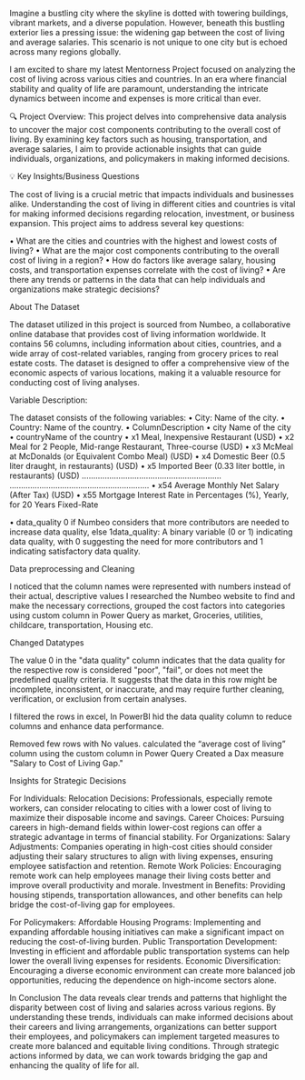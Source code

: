 

Imagine a bustling city where the skyline is dotted with towering buildings, vibrant markets, and a diverse population. However, beneath this bustling exterior lies a pressing issue: the widening gap between the cost of living and average salaries. This scenario is not unique to one city but is echoed across many regions globally.

I am excited to share my latest Mentorness Project  focused on analyzing the cost of living across various cities and countries. In an era where financial stability and quality of life are paramount, understanding the intricate dynamics between income and expenses is more critical than ever.

🔍 Project Overview:
This project delves into comprehensive data analysis to uncover the major cost components contributing to the overall cost of living. By examining key factors such as housing, transportation, and average salaries, I aim to provide actionable insights that can guide individuals, organizations, and policymakers in making informed decisions.

💡 Key Insights/Business Questions

The cost of living is a crucial metric that impacts individuals and businesses alike. Understanding the cost
of living in different cities and countries is vital for making informed decisions regarding relocation,
investment, or business expansion. This project aims to address several key questions:

• What are the cities and countries with the highest and lowest costs of living?
• What are the major cost components contributing to the overall cost of living in a region?
• How do factors like average salary, housing costs, and transportation expenses correlate with the
cost of living?
• Are there any trends or patterns in the data that can help individuals and organizations make
strategic decisions?

About The Dataset

The dataset utilized in this project is sourced from Numbeo, a collaborative online database that
provides cost of living information worldwide. It contains 56 columns, including information about cities,
countries, and a wide array of cost-related variables, ranging from grocery prices to real estate costs. The
dataset is designed to offer a comprehensive view of the economic aspects of various locations, making
it a valuable resource for conducting cost of living analyses.

Variable Description:

The dataset consists of the following variables:
• City: Name of the city.
• Country: Name of the country.
• ColumnDescription
• city Name of the city
• countryName of the country
• x1 Meal, Inexpensive Restaurant (USD)
• x2 Meal for 2 People, Mid-range Restaurant, Three-course (USD)
• x3 McMeal at McDonalds (or Equivalent Combo Meal) (USD)
• x4 Domestic Beer (0.5 liter draught, in restaurants) (USD)
• x5 Imported Beer (0.33 liter bottle, in restaurants) (USD)
.............................................................
.............................................................
• x54 Average Monthly Net Salary (After Tax) (USD)
• x55 Mortgage Interest Rate in Percentages (%), Yearly, for 20 Years Fixed-Rate

• data_quality 0 if Numbeo considers that more contributors are needed to increase data
quality, else 1data_quality: A binary variable (0 or 1) indicating data quality, with 0 suggesting
the need for more contributors and 1 indicating satisfactory data quality.

Data preprocessing and Cleaning

I noticed that the column names were represented with numbers instead of their actual, descriptive values
I researched the Numbeo website to find and make the necessary corrections, grouped the cost factors into categories using custom column in Power Query as
market, Groceries, utilities, childcare, transportation, Housing etc.


Changed Datatypes 

The value 0 in the "data quality" column indicates that the data quality for the respective row is considered "poor", "fail", or does not meet the predefined quality criteria. It suggests that the data in this row might be incomplete, inconsistent, or inaccurate, and may require further cleaning, verification, or exclusion from certain analyses.

I filtered the rows in excel, In PowerBI hid the data quality column to reduce columns and enhance data performance.

Removed few rows with No values.
calculated the “average cost of living” column using the custom column in Power Query
Created a Dax measure "Salary to Cost of Living Gap."

Insights for Strategic Decisions

For Individuals:
Relocation Decisions: Professionals, especially remote workers, can consider relocating to cities with a lower cost of living to maximize their disposable income and savings.
Career Choices: Pursuing careers in high-demand fields within lower-cost regions can offer a strategic advantage in terms of financial stability.
For Organizations:
Salary Adjustments: Companies operating in high-cost cities should consider adjusting their salary structures to align with living expenses, ensuring employee satisfaction and retention.
Remote Work Policies: Encouraging remote work can help employees manage their living costs better and improve overall productivity and morale.
Investment in Benefits: Providing housing stipends, transportation allowances, and other benefits can help bridge the cost-of-living gap for employees.

For Policymakers:
Affordable Housing Programs: Implementing and expanding affordable housing initiatives can make a significant impact on reducing the cost-of-living burden.
Public Transportation Development: Investing in efficient and affordable public transportation systems can help lower the overall living expenses for residents.
Economic Diversification: Encouraging a diverse economic environment can create more balanced job opportunities, reducing the dependence on high-income sectors alone.

In Conclusion
The data reveals clear trends and patterns that highlight the disparity between cost of living and salaries across various regions. By understanding these trends, individuals can make informed decisions about their careers and living arrangements, organizations can better support their employees, and policymakers can implement targeted measures to create more balanced and equitable living conditions. Through strategic actions informed by data, we can work towards bridging the gap and enhancing the quality of life for all.












